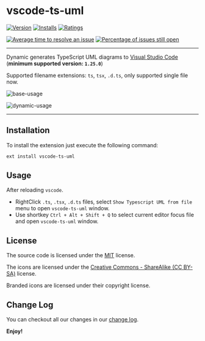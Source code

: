 # vscode-ts-uml

[![Version](https://vsmarketplacebadge.apphb.com/version/myxvisua.vscode-ts-uml.svg)](https://marketplace.visualstudio.com/items?itemName=myxvisua.vscode-ts-uml)
[![Installs](https://vsmarketplacebadge.apphb.com/installs/myxvisua.vscode-ts-uml.svg)](https://marketplace.visualstudio.com/items?itemName=myxvisua.vscode-ts-uml)
[![Ratings](https://vsmarketplacebadge.apphb.com/rating/myxvisua.vscode-ts-uml.svg)](https://marketplace.visualstudio.com/items?itemName=myxvisua.vscode-ts-uml)




[![Average time to resolve an issue](https://isitmaintained.com/badge/resolution/myxvisual/vscode-ts-uml.svg)](https://isitmaintained.com/project/vscode-icons/vscode-icons "Average time to resolve an issue")
[![Percentage of issues still open](https://isitmaintained.com/badge/open/myxvisual/vscode-ts-uml.svg)](https://isitmaintained.com/project/vscode-icons/vscode-icons "Percentage of issues still open")

---

Dynamic generates TypeScript UML diagrams to [Visual Studio Code](https://code.visualstudio.com/) (**minimum supported version: `1.25.0`**)

Supported filename extensions: `ts`, `tsx`, `.d.ts`, only supported single file now.

![base-usage](https://raw.githubusercontent.com/myxvisual/vscode-ts-uml/master/images/base-usage.gif)

![dynamic-usage](https://raw.githubusercontent.com/myxvisual/vscode-ts-uml/master/images/dynamic-usage.gif)

---

## Installation

To install the extension just execute the following command:

```sh
ext install vscode-ts-uml
```

## Usage

After reloading `vscode`.

* RightClick `.ts`, `.tsx`, `.d.ts` files, select `Show Typescript UML from file` menu to open `vscode-ts-uml` window.
* Use shortkey `Ctrl + Alt + Shift + Q` to select current editor focus file and open `vscode-ts-uml` window.

## License

The source code is licensed under the [MIT](https://raw.githubusercontent.com/myxvisual/vscode-ts-uml/master/LICENSE) license.

The icons are licensed under the [Creative Commons - ShareAlike (CC BY-SA)](https://creativecommons.org/licenses/by-sa/4.0/) license.

Branded icons are licensed under their copyright license.


## Change Log

You can checkout all our changes in our [change log](https://github.com/vscode-icons/vscode-icons/blob/master/CHANGELOG.md).

**Enjoy!**